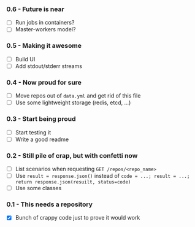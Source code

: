### 0.6 - Future is near

- [ ] Run jobs in containers?
- [ ] Master-workers model?

### 0.5 - Making it awesome

- [ ] Build UI
- [ ] Add stdout/stderr streams

### 0.4 - Now proud for sure

- [ ] Move repos out of `data.yml` and get rid of this file
- [ ] Use some lightweight storage (redis, etcd, ...)

### 0.3 - Start being proud

- [ ] Start testing it
- [ ] Write a good readme

### 0.2 - Still pile of crap, but with confetti now

- [ ] List scenarios when requesting `GET /repos/<repo_name>`
- [ ] Use `result = response.json()` instead of `code = ...; result = ...; return response.json(resuilt, status=code)`
- [ ] Use some classes

### 0.1 - This needs a repository

- [x] Bunch of crappy code just to prove it would work
